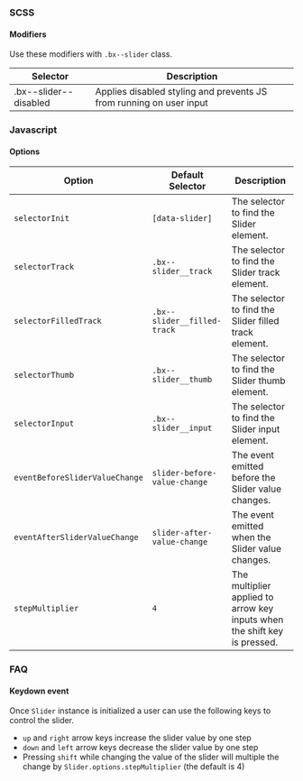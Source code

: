 ### SCSS

#### Modifiers

Use these modifiers with `.bx--slider` class.

| Selector                 | Description                                                         |
|--------------------------|---------------------------------------------------------------------|
| .bx--slider--disabled    | Applies disabled styling and prevents JS from running on user input |

### Javascript                                                                                                                                 

#### Options

| Option                         | Default Selector             | Description                                                               |
|--------------------------------|------------------------------|---------------------------------------------------------------------------|
| `selectorInit`                 | `[data-slider]`              | The selector to find the Slider element.                                  |
| `selectorTrack`                | `.bx--slider__track`         | The selector to find the Slider track element.                            |
| `selectorFilledTrack`          | `.bx--slider__filled-track`  | The selector to find the Slider filled track element.                     |
| `selectorThumb`                | `.bx--slider__thumb`         | The selector to find the Slider thumb element.                            |
| `selectorInput`                | `.bx--slider__input`         | The selector to find the Slider input element.                            |
| `eventBeforeSliderValueChange` | `slider-before-value-change` | The event emitted before the Slider value changes.                        |
| `eventAfterSliderValueChange`  | `slider-after-value-change`  | The event emitted when the Slider value changes.                          |
| `stepMultiplier`               | `4`                          | The multiplier applied to arrow key inputs when the shift key is pressed. |

### FAQ

#### Keydown event

Once `Slider` instance is initialized a user can use the following keys to control the slider.

- `up` and `right` arrow keys increase the slider value by one step
- `down` and `left` arrow keys decrease the slider value by one step
- Pressing `shift` while changing the value of the slider will multiple the change by `Slider.options.stepMultiplier` (the default is 4)
